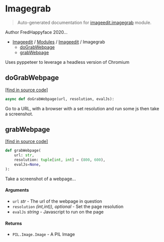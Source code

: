 # Imagegrab

> Auto-generated documentation for [imageedit.imagegrab](../../../imageedit/imagegrab.py) module.

Author FredHappyface 2020...

- [Imageedit](../README.md#imageedit-index) / [Modules](../MODULES.md#imageedit-modules) / [Imageedit](index.md#imageedit) / Imagegrab
    - [doGrabWebpage](#dograbwebpage)
    - [grabWebpage](#grabwebpage)

Uses pyppeteer to leverage a headless version of Chromium

## doGrabWebpage

[[find in source code]](../../../imageedit/imagegrab.py#L14)

```python
async def doGrabWebpage(url, resolution, evalJs):
```

Go to a URL, with a browser with a set resolution and run some js then take a screenshot.

## grabWebpage

[[find in source code]](../../../imageedit/imagegrab.py#L26)

```python
def grabWebpage(
    url: str,
    resolution: tuple[int, int] = (800, 600),
    evalJs=None,
):
```

Take a screenshot of a webpage...

#### Arguments

- `url` *str* - The url of the webpage in question
- `resolution` *(int,int)), optional* - Set the page resolution
- `evalJs` *string* - Javascript to run on the page

#### Returns

- `PIL.Image.Image` - A PIL Image
